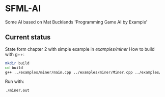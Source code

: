 # SFML-AI
Some AI based on Mat Bucklands 'Programming Game AI by Example'

## Current status
State form chapter 2 with simple example in *examples/miner*
How to build with g++:
```bash
mkdir build
cd build
g++ ../examples/miner/main.cpp ../examples/miner/Miner.cpp ../examples/miner/MinerStates.cpp -o miner.out
```
Run with:
```bash
./miner.out
```